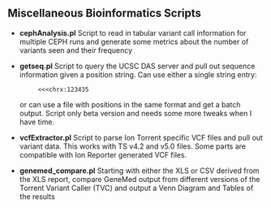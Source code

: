 Miscellaneous Bioinformatics Scripts
--
* <b>cephAnalysis.pl</b>
  Script to read in tabular variant call information for multiple CEPH runs and generate some metrics about the number of variants seen
  and their frequency

* <b>getseq.pl</b>
  Script to query the UCSC DAS server and pull out sequence information given a position string.  Can use either
  a single string entry:

           <<<chrx:123435
  
  or can use a file with positions in the same format and get a batch output.  Script only beta version and needs 
  some more tweaks when I have time.

* <b>vcfExtractor.pl</b>
  Script to parse Ion Torrent specific VCF files and pull out variant data.  This works with TS v4.2 and v5.0
  files.  Some parts are compatible with Ion Reporter generated VCF files.

* <b>genemed_compare.pl</b>
  Starting with either the XLS or CSV derived from the XLS report, compare GeneMed output from different versions
  of the Torrent Variant Caller (TVC) and output a Venn Diagram and Tables of the results
